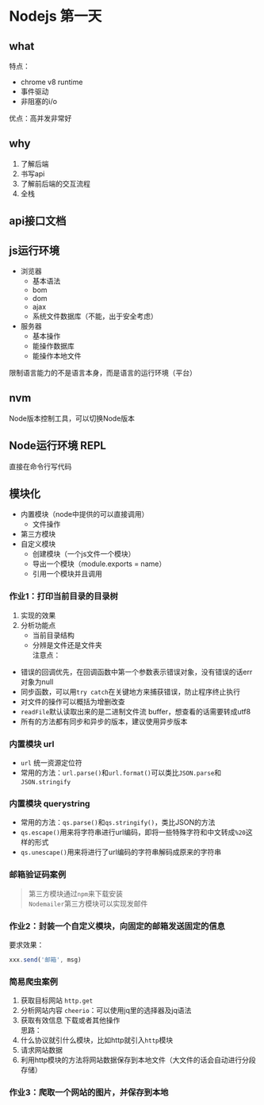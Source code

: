 # Nodejs 第一天

## what 
特点：  
+ chrome v8 runtime
+ 事件驱动
+ 非阻塞的i/o

优点：高并发非常好

## why
1. 了解后端
2. 书写api
3. 了解前后端的交互流程
4. 全栈

## api接口文档

## js运行环境
+ 浏览器
    - 基本语法
    - bom
    - dom
    - ajax
    - 系统文件数据库（不能，出于安全考虑）
+ 服务器
    - 基本操作
    - 能操作数据库
    - 能操作本地文件

限制语言能力的不是语言本身，而是语言的运行环境（平台）

## nvm
Node版本控制工具，可以切换Node版本

## Node运行环境 REPL
直接在命令行写代码

## 模块化
+ 内置模块（node中提供的可以直接调用）
	- 文件操作
+ 第三方模块
+ 自定义模块
    - 创建模块（一个js文件一个模块）
    - 导出一个模块（module.exports = name）
    - 引用一个模块并且调用
	
### 作业1：打印当前目录的目录树
1. 实现的效果
2. 分析功能点
	+ 当前目录结构
	+ 分辨是文件还是文件夹  
注意点：
+ 错误的回调优先，在回调函数中第一个参数表示错误对象，没有错误的话err对象为null
+ 同步函数，可以用`try catch`在关键地方来捕获错误，防止程序终止执行
+ 对文件的操作可以概括为增删改查
+ `readFile`默认读取出来的是二进制文件流 buffer，想查看的话需要转成utf8
+ 所有的方法都有同步和异步的版本，建议使用异步版本

### 内置模块 url
+ `url` 统一资源定位符
+ 常用的方法：`url.parse()`和`url.format()`可以类比`JSON.parse`和`JSON.stringify`

### 内置模块 querystring
+ 常用的方法：`qs.parse()`和`qs.stringify()`，类比JSON的方法
+ `qs.escape()`用来将字符串进行url编码，即将一些特殊字符和中文转成`%20`这样的形式
+ `qs.unescape()`用来将进行了url编码的字符串解码成原来的字符串

### 邮箱验证码案例
> 第三方模块通过`npm`来下载安装  
`Nodemailer`第三方模块可以实现发邮件

### 作业2：封装一个自定义模块，向固定的邮箱发送固定的信息
要求效果：
```js
xxx.send('邮箱', msg)
```

### 简易爬虫案例
1. 获取目标网站	`http.get`
2. 分析网站内容	`cheerio`：可以使用jq里的选择器及jq语法
3. 获取有效信息 下载或者其他操作  
思路：
0. 什么协议就引什么模块，比如http就引入`http`模块
1. 请求网站数据
2. 利用http模块的方法将网站数据保存到本地文件（大文件的话会自动进行分段存储）

### 作业3：爬取一个网站的图片，并保存到本地
